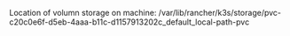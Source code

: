 Location of volumn storage on machine:
/var/lib/rancher/k3s/storage/pvc-c20c0e6f-d5eb-4aaa-b11c-d1157913202c_default_local-path-pvc

